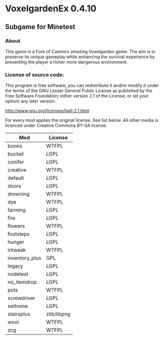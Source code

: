 # VoxelgardenEx 0.4.10
## Subgame for Minetest

### About

This game is a Fork of Casimirs amazing Voxelgarden game. The aim is to
preserve its unique gameplay while enhancing the survival experience by
presenting the player a richer more dangerous environment.

### License of source code:

This program is free software; you can redistribute it and/or modify
it under the terms of the GNU Lesser General Public License as published by
the Free Software Foundation; either version 2.1 of the License, or
(at your option) any later version.

http://www.gnu.org/licenses/lgpl-2.1.html

For every mod applies the original license. See list below.
All other media is licenced under Creative Commons BY-SA license.

Mod            |License
---------------|-------
bones          |WTFPL
bucket         |LGPL
conifer        |LGPL
creative       |WTFPL
default        |LGPL
doors          |LGPL
drowning       |WTFPL
dye            |WTFPL
farming        |LGPL
fire           |LGPL
flowers        |WTFPL
footsteps      |LGPL
hunger         |LGPL
intweak        |WTFPL
inventory_plus |GPL
legacy         |LGPL
nodetest       |LGPL
no_itemdrop    |LGPL
pots           |WTFPL
screwdriver    |LGPL
sethome        |LGPL
stairsplus     |zlib/libpng
wool           |WTFPL
zcg            |WTFPL
